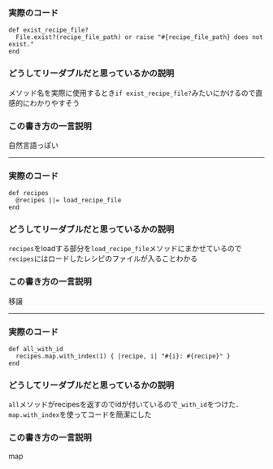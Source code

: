 ### 実際のコード

```
def exist_recipe_file?
  File.exist?(recipe_file_path) or raise "#{recipe_file_path} does not exist."
end
```
### どうしてリーダブルだと思っているかの説明

メソッド名を実際に使用するとき`if exist_recipe_file?`みたいにかけるので直感的にわかりやすそう

### この書き方の一言説明

自然言語っぽい

---

### 実際のコード

```
def recipes
  @recipes ||= load_recipe_file
end
```
### どうしてリーダブルだと思っているかの説明

`recipes`をloadする部分を`load_recipe_file`メソッドにまかせているので`recipes`にはロードしたレシピのファイルが入ることわかる

### この書き方の一言説明

移譲

---

### 実際のコード

```
def all_with_id
  recipes.map.with_index(1) { |recipe, i| "#{i}: #{recipe}" }
end
```
### どうしてリーダブルだと思っているかの説明

`all`メソッドがrecipesを返すのでidが付いているので`_with_id`をつけた．  
`map.with_index`を使ってコードを簡潔にした

### この書き方の一言説明

map

